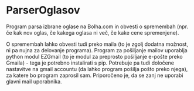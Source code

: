 # ParserOglasov
Program parsa izbrane oglase na Bolha.com in obvesti o spremembah (npr. če kak nov oglas, če kakega oglasa ni več, če kake cene spremenjene).
 
O spremembah lahko obvesti tudi preko maila (to je zgolj dodatna možnost, ni pa nujna za delovanje programa).
Program za pošiljanje mailov uporablja python modul EZGmail (to je modul za preprosto pošiljanje e-pošte preko Gmaila) - tega je potrebno instalirati s pip. Potrebuje pa tudi določene nastavitve na gmail accountu (da lahko program pošilja pošto preko njega), za katere bo program zaprosil sam. Priporočeno je, da se zanj ne uporabi glavni mail uporabnika.
 
